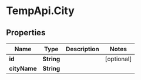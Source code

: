 # TempApi.City

## Properties

Name | Type | Description | Notes
------------ | ------------- | ------------- | -------------
**id** | **String** |  | [optional] 
**cityName** | **String** |  | 


